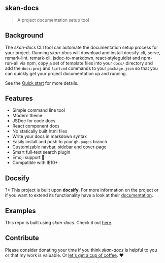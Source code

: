 ## skan-docs

> A project documentation setup tool

## Background

The _skan-docs_ CLI tool can automate the documentation setup process for your project.  Running _skan-docs_ will download and install docsify-cli, serve, remark-lint, remark-cli, jsdoc-to-markdown, react-styleguidist and npm-run-all via npm, copy a set of template files into your `docs/` directory and add the `docs:proj` and `lint:md` commands to your `package.json` so that you can quickly get your project documentation up and running.

See the [Quick start](quickstart.md) for more details.

## Features

* Simple command line tool
* Modern theme
* JSDoc for code docs
* React component docs
* No statically built html files
* Write your docs in markdown syntax
* Easily install and push to your `gh-pages` branch
* Customizable navbar, sidebar and cover-page
* Smart full-text search plugin
* Emoji support :rocket:
* Compatible with IE10+


## Docsify
?> This project is built upon **docsify**. For more information on the project or if you want to extend its functionality have a look at their [documentation](https://docsify.js.org/#/).

## Examples

This repo is built using _skan-docs_.  Check it out [here](https://github.com/skan-io/docs).

## Contribute

Please consider donating your time if you think _skan-docs_ is helpful to you or that my work is valuable. Or [let's get a cup of coffee](https://github.com/nickmanks/). :heart:
